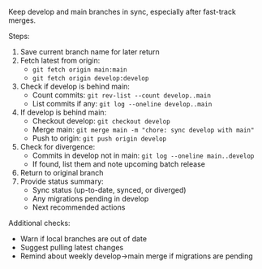 Keep develop and main branches in sync, especially after fast-track merges.

Steps:
1. Save current branch name for later return
2. Fetch latest from origin:
   - `git fetch origin main:main`
   - `git fetch origin develop:develop`
3. Check if develop is behind main:
   - Count commits: `git rev-list --count develop..main`
   - List commits if any: `git log --oneline develop..main`
4. If develop is behind main:
   - Checkout develop: `git checkout develop`
   - Merge main: `git merge main -m "chore: sync develop with main"`
   - Push to origin: `git push origin develop`
5. Check for divergence:
   - Commits in develop not in main: `git log --oneline main..develop`
   - If found, list them and note upcoming batch release
6. Return to original branch
7. Provide status summary:
   - Sync status (up-to-date, synced, or diverged)
   - Any migrations pending in develop
   - Next recommended actions

Additional checks:
- Warn if local branches are out of date
- Suggest pulling latest changes
- Remind about weekly develop→main merge if migrations are pending